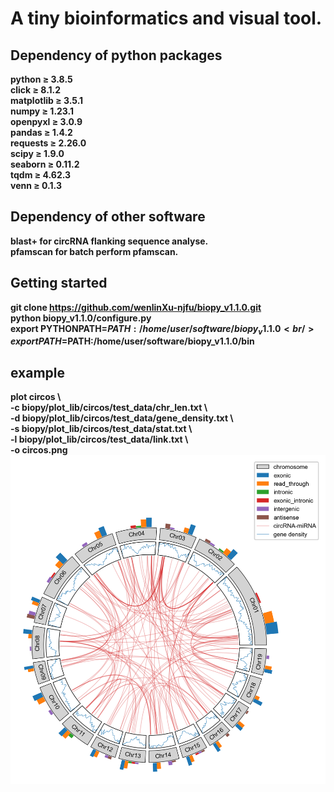 # A tiny bioinformatics and visual tool.

## Dependency of python packages
**python ≥ 3.8.5<br />
click ≥ 8.1.2<br />
matplotlib ≥ 3.5.1<br />
numpy ≥ 1.23.1<br />
openpyxl ≥ 3.0.9<br />
pandas ≥ 1.4.2<br />
requests ≥ 2.26.0<br />
scipy ≥ 1.9.0<br />
seaborn ≥ 0.11.2<br />
tqdm ≥ 4.62.3<br />
venn ≥ 0.1.3<br />**

## Dependency of other software
**blast+ for circRNA flanking sequence analyse.<br />
pfamscan for batch perform pfamscan.<br />**

## Getting started
**git clone https://github.com/wenlinXu-njfu/biopy_v1.1.0.git <br />
python biopy_v1.1.0/configure.py<br />
export PYTHONPATH=$PATH:/home/user/software/biopy_v1.1.0<br />
export PATH=$PATH:/home/user/software/biopy_v1.1.0/bin<br />**

## example
**plot circos \ <br /> -c biopy/plot_lib/circos/test_data/chr_len.txt \ <br /> -d biopy/plot_lib/circos/test_data/gene_density.txt \ <br /> -s biopy/plot_lib/circos/test_data/stat.txt \ <br /> -l biopy/plot_lib/circos/test_data/link.txt \ <br /> -o circos.png**
![image](plot_lib/circos/test_data/circos.png)
